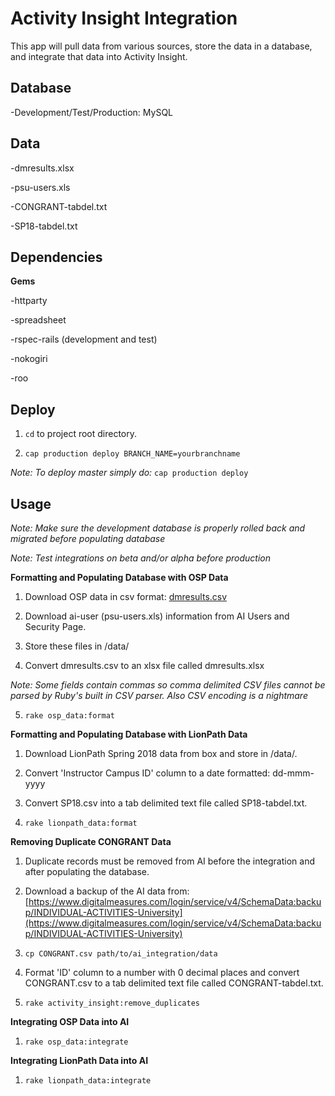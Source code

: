 # Activity Insight Integration

This app will pull data from various sources, store the data in a database, and integrate that data into Activity Insight.

## Database

  -Development/Test/Production: MySQL

## Data

  -dmresults.xlsx    

  -psu-users.xls

  -CONGRANT-tabdel.txt

  -SP18-tabdel.txt

## Dependencies

**Gems**

  -httparty

  -spreadsheet

  -rspec-rails (development and test)

  -nokogiri

  -roo

## Deploy

  1. `cd` to project root directory.

  2. `cap production deploy BRANCH_NAME=yourbranchname`

  *Note: To deploy master simply do:* `cap production deploy`

## Usage

*Note: Make sure the development database is properly rolled back and migrated before populating database*

*Note: Test integrations on beta and/or alpha before production*

**Formatting and Populating Database with OSP Data**

  1. Download OSP data in csv format: [dmresults.csv](https://service.sims.psu.edu/digitalmeasures/dmresults.csv)

  2. Download ai-user (psu-users.xls) information from AI Users and Security Page. 

  3. Store these files in /data/

  4. Convert dmresults.csv to an xlsx file called dmresults.xlsx 

  *Note: Some fields contain commas so comma delimited CSV files cannot be parsed by Ruby's built in CSV parser.  Also CSV encoding is a nightmare*

  5. `rake osp_data:format`

**Formatting and Populating Database with LionPath Data**

  1. Download LionPath Spring 2018 data from box and store in /data/.

  2. Convert 'Instructor Campus ID' column to a date formatted: dd-mmm-yyyy

  3. Convert SP18.csv into a tab delimited text file called SP18-tabdel.txt.

  4. `rake lionpath_data:format`
 
**Removing Duplicate CONGRANT Data**

  1. Duplicate records must be removed from AI before the integration and after populating the database.

  2. Download a backup of the AI data from: [https://www.digitalmeasures.com/login/service/v4/SchemaData:backup/INDIVIDUAL-ACTIVITIES-University](https://www.digitalmeasures.com/login/service/v4/SchemaData:backup/INDIVIDUAL-ACTIVITIES-University)

  3. `cp CONGRANT.csv path/to/ai_integration/data`

  4. Format 'ID' column to a number with 0 decimal places and convert CONGRANT.csv to a tab delimited text file called CONGRANT-tabdel.txt. 

  5. `rake activity_insight:remove_duplicates`

**Integrating OSP Data into AI**

  1. `rake osp_data:integrate`

**Integrating LionPath Data into AI**

  1. `rake lionpath_data:integrate`

